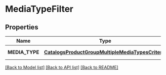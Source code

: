 # MediaTypeFilter
## Properties

| Name | Type | Description | Notes |
|------------ | ------------- | ------------- | -------------|
| **MEDIA\_TYPE** | [**CatalogsProductGroupMultipleMediaTypesCriteria**](.md) |  | [default to null] |

[[Back to Model list]](../README.md#documentation-for-models) [[Back to API list]](../README.md#documentation-for-api-endpoints) [[Back to README]](../README.md)

